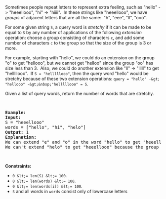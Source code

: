 Sometimes people repeat letters to represent extra feeling, such as "hello" -&gt; "heeellooo", "hi" -&gt; "hiiii".&nbsp; In these strings like "heeellooo", we have _groups_ of adjacent letters that are all the same:&nbsp; "h", "eee", "ll", "ooo".

For some given string `` S ``, a query word is _stretchy_ if it can be made to be equal to `` S `` by any&nbsp;number of&nbsp;applications of the following _extension_ operation: choose a group consisting of&nbsp;characters `` c ``, and add some number of characters `` c `` to the group so that the size of the group is 3 or more.

For example, starting with "hello", we could do an extension on the group "o" to get "hellooo", but we cannot get "helloo" since the group "oo" has size less than 3.&nbsp; Also, we could do another extension like "ll" -&gt; "lllll" to get "helllllooo".&nbsp; If `` S = "helllllooo" ``, then the query word "hello" would be stretchy because of these two extension operations:&nbsp;`` query = "hello" -&gt; "hellooo" -&gt;&nbsp;"helllllooo" = S ``.

Given a list of query words, return the number of words that are stretchy.&nbsp;

&nbsp;

<pre>
<strong>Example:</strong>
<strong>Input:</strong> 
S = "heeellooo"
words = ["hello", "hi", "helo"]
<strong>Output:</strong> 1
<strong>Explanation:</strong> 
We can extend "e" and "o" in the word "hello" to get "heeellooo".
We can't extend "helo" to get "heeellooo" because the group "ll" is not size 3 or more.
</pre>

&nbsp;

__Constraints:__

*   `` 0 &lt;= len(S) &lt;= 100 ``.
*   `` 0 &lt;= len(words) &lt;= 100 ``.
*   `` 0 &lt;= len(words[i]) &lt;= 100 ``.
*   `` S `` and all words in `` words ``&nbsp;consist only of&nbsp;lowercase letters
